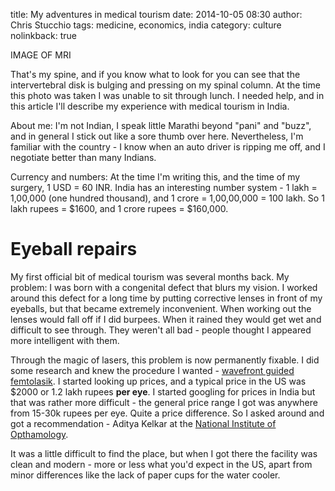 title: My adventures in medical tourism
date: 2014-10-05 08:30
author: Chris Stucchio
tags: medicine, economics, india
category: culture
nolinkback: true


IMAGE OF MRI

That's my spine, and if you know what to look for you can see that the intervertebral disk is bulging and pressing on my spinal column. At the time this photo was taken I was unable to sit through lunch. I needed help, and in this article I'll describe my experience with medical tourism in India.

About me: I'm not Indian, I speak little Marathi beyond "pani" and "buzz", and in general I stick out like a sore thumb over here. Nevertheless, I'm familiar with the country - I know when an auto driver is ripping me off, and I negotiate better than many Indians.

Currency and numbers: At the time I'm writing this, and the time of my surgery, 1 USD = 60 INR. India has an interesting number system - 1 lakh = 1,00,000 (one hundred thousand), and 1 crore = 1,00,00,000 = 100 lakh. So 1 lakh rupees = $1600, and 1 crore rupees = $160,000.

# Eyeball repairs

My first official bit of medical tourism was several months back. My problem: I was born with a congenital defect that blurs my vision. I worked around this defect for a long time by putting corrective lenses in front of my eyeballs, but that became extremely inconvenient. When working out the lenses would fall off if I did burpees. When it rained they would get wet and difficult to see through. They weren't all bad - people thought I appeared more intelligent with them.

Through the magic of lasers, this problem is now permanently fixable. I did some research and knew the procedure I wanted - [wavefront guided femtolasik](http://en.wikipedia.org/wiki/IntraLASIK). I started looking up prices, and a typical price in the US was $2000 or 1.2 lakh rupees **per eye**. I started googling for prices in India but that was rather more difficult - the general price range I got was anywhere from 15-30k rupees per eye. Quite a price difference. So I asked around and got a recommendation - Aditya Kelkar at the [National Institute of Opthamology](http://www.nioeyes.com/).

It was a little difficult to find the place, but when I got there the facility was clean and modern - more or less what you'd expect in the US, apart from minor differences like the lack of paper cups for the water cooler.

